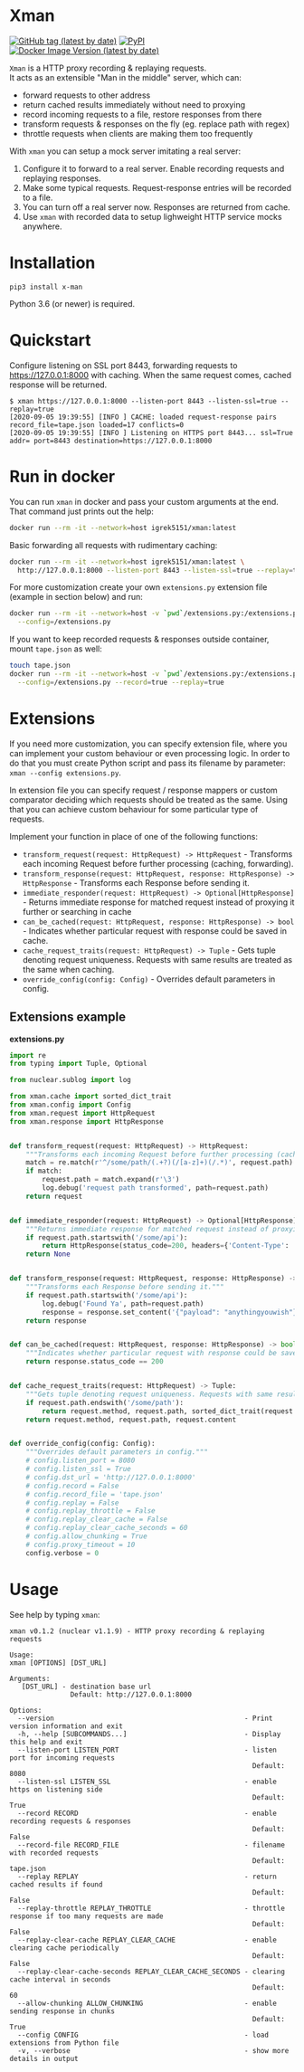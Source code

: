 # Xman
[![GitHub tag (latest by date)](https://img.shields.io/github/v/tag/igrek51/xman?label=github)](https://github.com/igrek51/xman)
[![PyPI](https://img.shields.io/pypi/v/x-man)](https://pypi.org/project/x-man)
[![Docker Image Version (latest by date)](https://img.shields.io/docker/v/igrek5151/xman?label=docker)](https://hub.docker.com/r/igrek5151/xman)

`Xman` is a HTTP proxy recording & replaying requests.  
It acts as an extensible "Man in the middle" server, which can:  
- forward requests to other address
- return cached results immediately without need to proxying
- record incoming requests to a file, restore responses from there
- transform requests & responses on the fly (eg. replace path with regex)
- throttle requests when clients are making them too frequently

With `xman` you can setup a mock server imitating a real server:  
1. Configure it to forward to a real server. Enable recording requests and replaying responses.
2. Make some typical requests. Request-response entries will be recorded to a file.
3. You can turn off a real server now. Responses are returned from cache.
4. Use `xman` with recorded data to setup lighweight HTTP service mocks anywhere.

# Installation
```shell
pip3 install x-man
```

Python 3.6 (or newer) is required.

# Quickstart
Configure listening on SSL port 8443, forwarding requests to https://127.0.0.1:8000 with caching.
When the same request comes, cached response will be returned. 
```console
$ xman https://127.0.0.1:8000 --listen-port 8443 --listen-ssl=true --replay=true
[2020-09-05 19:39:55] [INFO ] CACHE: loaded request-response pairs record_file=tape.json loaded=17 conflicts=0
[2020-09-05 19:39:55] [INFO ] Listening on HTTPS port 8443... ssl=True addr= port=8443 destination=https://127.0.0.1:8000
```

# Run in docker
You can run `xman` in docker and pass your custom arguments at the end.  
That command just prints out the help:
```bash
docker run --rm -it --network=host igrek5151/xman:latest
```
Basic forwarding all requests with rudimentary caching:
```bash
docker run --rm -it --network=host igrek5151/xman:latest \
  http://127.0.0.1:8000 --listen-port 8443 --listen-ssl=true --replay=true
```

For more customization create your own `extensions.py` extension file (example in section below) and run:
```bash
docker run --rm -it --network=host -v `pwd`/extensions.py:/extensions.py igrek5151/xman:latest \
  --config=/extensions.py
```
If you want to keep recorded requests & responses outside container, mount `tape.json` as well:
```bash
touch tape.json
docker run --rm -it --network=host -v `pwd`/extensions.py:/extensions.py -v `pwd`/tape.json:/src/tape.json igrek5151/xman:latest \
  --config=/extensions.py --record=true --replay=true
```

# Extensions
If you need more customization, you can specify extension file, where you can implement your custom behaviour or even processing logic.
In order to do that you must create Python script and pass its filename by parameter: `xman --config extensions.py`.

In extension file you can specify request / response mappers or custom comparator deciding which requests should be treated as the same. Using that you can achieve custom behaviour for some particular type of requests.

Implement your function in place of one of the following functions:
- `transform_request(request: HttpRequest) -> HttpRequest` - Transforms each incoming Request before further processing (caching, forwarding).
- `transform_response(request: HttpRequest, response: HttpResponse) -> HttpResponse` - Transforms each Response before sending it.
- `immediate_responder(request: HttpRequest) -> Optional[HttpResponse]` - Returns immediate response for matched request instead of proxying it further or searching in cache
- `can_be_cached(request: HttpRequest, response: HttpResponse) -> bool` - Indicates whether particular request with response could be saved in cache.
- `cache_request_traits(request: HttpRequest) -> Tuple` - Gets tuple denoting request uniqueness. Requests with same results are treated as the same when caching.
- `override_config(config: Config)` - Overrides default parameters in config.

## Extensions example
**extensions.py**
```python
import re
from typing import Tuple, Optional

from nuclear.sublog import log

from xman.cache import sorted_dict_trait
from xman.config import Config
from xman.request import HttpRequest
from xman.response import HttpResponse


def transform_request(request: HttpRequest) -> HttpRequest:
    """Transforms each incoming Request before further processing (caching, forwarding)."""
    match = re.match(r'^/some/path/(.+?)(/[a-z]+)(/.*)', request.path)
    if match:
        request.path = match.expand(r'\3')
        log.debug('request path transformed', path=request.path)
    return request


def immediate_responder(request: HttpRequest) -> Optional[HttpResponse]:
    """Returns immediate response for matched request instead of proxying it further or searching in cache"""
    if request.path.startswith('/some/api'):
        return HttpResponse(status_code=200, headers={'Content-Type': 'application/json'}, content=''.encode())
    return None


def transform_response(request: HttpRequest, response: HttpResponse) -> HttpResponse:
    """Transforms each Response before sending it."""
    if request.path.startswith('/some/api'):
        log.debug('Found Ya', path=request.path)
        response = response.set_content('{"payload": "anythingyouwish"}"')
    return response


def can_be_cached(request: HttpRequest, response: HttpResponse) -> bool:
    """Indicates whether particular request with response could be saved in cache."""
    return response.status_code == 200


def cache_request_traits(request: HttpRequest) -> Tuple:
    """Gets tuple denoting request uniqueness. Requests with same results are treated as the same when caching."""
    if request.path.endswith('/some/path'):
        return request.method, request.path, sorted_dict_trait(request.headers)
    return request.method, request.path, request.content


def override_config(config: Config):
    """Overrides default parameters in config."""
    # config.listen_port = 8080
    # config.listen_ssl = True
    # config.dst_url = 'http://127.0.0.1:8000'
    # config.record = False
    # config.record_file = 'tape.json'
    # config.replay = False
    # config.replay_throttle = False
    # config.replay_clear_cache = False
    # config.replay_clear_cache_seconds = 60
    # config.allow_chunking = True
    # config.proxy_timeout = 10
    config.verbose = 0

```

# Usage
See help by typing `xman`:
```console
xman v0.1.2 (nuclear v1.1.9) - HTTP proxy recording & replaying requests

Usage:
xman [OPTIONS] [DST_URL]

Arguments:
   [DST_URL] - destination base url
               Default: http://127.0.0.1:8000

Options:
  --version                                               - Print version information and exit
  -h, --help [SUBCOMMANDS...]                             - Display this help and exit
  --listen-port LISTEN_PORT                               - listen port for incoming requests
                                                            Default: 8080
  --listen-ssl LISTEN_SSL                                 - enable https on listening side
                                                            Default: True
  --record RECORD                                         - enable recording requests & responses
                                                            Default: False
  --record-file RECORD_FILE                               - filename with recorded requests
                                                            Default: tape.json
  --replay REPLAY                                         - return cached results if found
                                                            Default: False
  --replay-throttle REPLAY_THROTTLE                       - throttle response if too many requests are made
                                                            Default: False
  --replay-clear-cache REPLAY_CLEAR_CACHE                 - enable clearing cache periodically
                                                            Default: False
  --replay-clear-cache-seconds REPLAY_CLEAR_CACHE_SECONDS - clearing cache interval in seconds
                                                            Default: 60
  --allow-chunking ALLOW_CHUNKING                         - enable sending response in chunks
                                                            Default: True
  --config CONFIG                                         - load extensions from Python file
  -v, --verbose                                           - show more details in output

```
